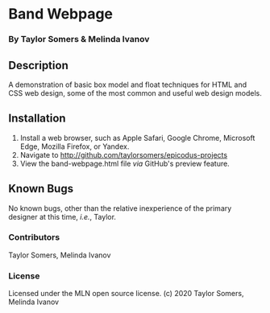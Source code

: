 # Band Webpage

### By Taylor Somers & Melinda Ivanov

## Description

A demonstration of basic box model and float techniques for HTML and CSS web design, some of the most common and useful web design models.

## Installation

1. Install a web browser, such as Apple Safari, Google Chrome, Microsoft Edge, Mozilla Firefox, or Yandex.
2. Navigate to http://github.com/taylorsomers/epicodus-projects
3. View the band-webpage.html file _via_ GitHub's preview feature.

## Known Bugs

No known bugs, other than the relative inexperience of the primary designer at this time, _i.e._, Taylor.

### Contributors

Taylor Somers, Melinda Ivanov

### License

Licensed under the MLN open source license. (c) 2020 Taylor Somers, Melinda Ivanov